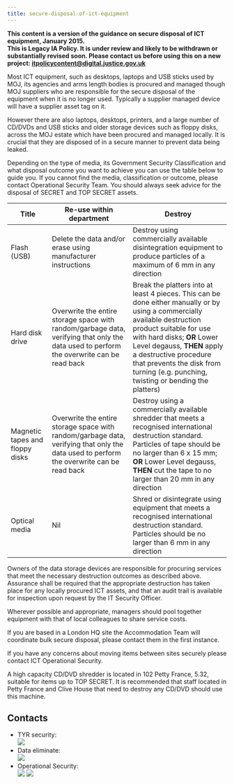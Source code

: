 ```yaml
---
title: secure-disposal-of-ict-equipment
---
```


<b>This content is a version of the guidance on secure disposal of ICT equipment, January 2015.<br/>
This is Legacy IA Policy. It is under review and likely to be withdrawn or substantially revised soon. Please contact us before using this on a new project: <a href="mailto:itpolicycontent@digital.justice.gov.uk?subject=secure-disposal-of-ict-equipment">itpolicycontent@digital.justice.gov.uk</a></b>

Most ICT equipment, such as desktops, laptops and USB sticks used by MOJ, its agencies and arms length bodies is procured and managed though MOJ suppliers who are responsible for the secure disposal of the equipment when it is no longer used. Typically a supplier managed device will have a supplier asset tag on it.

However there are also laptops, desktops, printers, and a large number of CD/DVDs and USB sticks and older storage devices such as floppy disks, across the MOJ estate which have been procured and managed locally. It is crucial that they are disposed of in a secure manner to prevent data being leaked.

Depending on the type of media, its Government Security Classification and what disposal outcome you want to achieve you can use the table below to guide you.  If you cannot find the media, classification or outcome, please contact Operational Security Team.  You should always seek advice for the disposal of SECRET and TOP SECRET assets.

| Title | **Re-use within department** | **Destroy** |
| --- | --- | --- |
| Flash (USB) | Delete the data and/or erase using manufacturer instructions | Destroy using commercially available disintegration equipment to produce particles of a maximum of 6 mm in any direction |
| Hard disk drive | Overwrite the entire storage space with random/garbage data, verifying that only the data used to perform the overwrite can be read back  | Break the platters into at least 4 pieces. This can be done either manually or by using a commercially available destruction product suitable for use with hard disks; __OR__ Lower Level degauss, __THEN__ apply a destructive procedure that prevents the disk from turning (e.g. punching, twisting or bending the platters) |
| Magnetic tapes and floppy disks | Overwrite the entire storage space with random/garbage data, verifying that only the data used to perform the overwrite can be read back | Destroy using a commercially available shredder that meets a recognised international destruction standard. Particles of tape should be no larger than 6 x 15 mm; __OR__ Lower Level degauss, __THEN__ cut the tape to no larger than 20 mm in any direction  |
| Optical media | Nil | Shred or disintegrate using equipment that meets a recognised international destruction standard. Particles should be no larger than 6 mm in any direction |

Owners of the data storage devices are responsible for procuring services that meet the necessary destruction outcomes as described above. Assurance shall be required that the appropriate destruction has taken place for any locally procured ICT assets, and that an audit trail is available for inspection upon request by the IT Security Officer.

Wherever possible and appropriate, managers should pool together equipment with that of local colleagues to share service costs.

If you are based in a London HQ site the Accommodation Team will coordinate bulk secure disposal, please contact them in the first instance.

If you have any concerns about moving items between sites securely please contact ICT Operational Security.

A high capacity CD/DVD shredder is located in 102 Petty France, 5.32, suitable for items up to TOP SECRET. It is recommended that staff located in Petty France and Clive House that need to destroy any CD/DVD should use this machine.

## Contacts

- TYR security:<br/>![](https://s3-eu-west-2.amazonaws.com/intranet-prod-storage-1dvcquh7kophi/uploads/2018/05/f494c1cf8fe05721b8830637910b0268.gif)&nbsp;<br/>
- Data eliminate:<br/>![](https://s3-eu-west-2.amazonaws.com/intranet-prod-storage-1dvcquh7kophi/uploads/2018/05/24225787ba1628de2475f05994338173.gif)&nbsp;<br/>
- Operational Security:<br/>![](https://s3-eu-west-2.amazonaws.com/intranet-prod-storage-1dvcquh7kophi/uploads/2017/12/c44e91c8a5d308c4953ef918b987f543.gif)&nbsp;![](https://s3-eu-west-2.amazonaws.com/intranet-prod-storage-1dvcquh7kophi/uploads/2017/12/64a07aab5f77479e27c487c3f8e20296.gif)&nbsp;